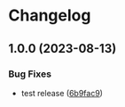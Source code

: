 # Changelog

## 1.0.0 (2023-08-13)


### Bug Fixes

* test release ([6b9fac9](https://github.com/MacRdy/kodgen-cli/commit/6b9fac97f41a3863bff494e3eee5e31b83ac7485))
